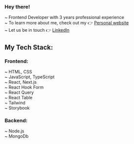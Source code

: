 ###  Hey there!  </br>
~ Frontend Developer with 3 years professional experience</br>
~ To learn more about me, check out my :point_right: [Personal website](https://xenia-rachouti.vercel.app/)<br/>
~ Let us be in touch :point_right: [LinkedIn](https://www.linkedin.com/in/xenia-rachouti/?locale=en_US)</br>

## My Tech Stack: 

### Frontend: 
~ HTML, CSS </br>
~ JavaScript, TypeScript </br>
~ React, Next.js </br>
~ React Hook Form </br>
~ React Query </br>
~ React Table </br>
~ Tailwind </br>
~ Storybook </br>

  
### Backend:
~ Node.js </br>
~ MongoDb </br>



